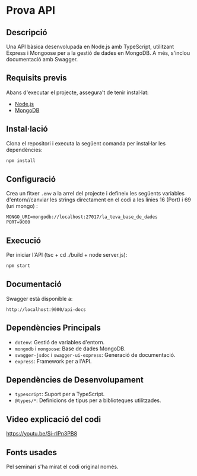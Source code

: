 # Prova API

## Descripció
Una API bàsica desenvolupada en Node.js amb TypeScript, utilitzant Express i Mongoose per a la gestió de dades en MongoDB. A més, s'inclou documentació amb Swagger.

## Requisits previs
Abans d'executar el projecte, assegura't de tenir instal·lat:
- [Node.js](https://nodejs.org/)
- [MongoDB](https://www.mongodb.com/)

## Instal·lació
Clona el repositori i executa la següent comanda per instal·lar les dependències:

```sh
npm install
```

## Configuració
Crea un fitxer `.env` a la arrel del projecte i defineix les següents variables d'entorn//canviar les strings directament en el codi a les línies 16 (Port) i 69 (uri mongo) :
```env
MONGO_URI=mongodb://localhost:27017/la_teva_base_de_dades
PORT=9000
```

## Execució
Per iniciar l'API (tsc + cd ./build + node server.js):

```sh
npm start
```

## Documentació
Swagger està disponible a:
```
http://localhost:9000/api-docs
```

## Dependències Principals
- `dotenv`: Gestió de variables d'entorn.
- `mongodb` i `mongoose`: Base de dades MongoDB.
- `swagger-jsdoc` i `swagger-ui-express`: Generació de documentació.
- `express`: Framework per a l'API.

## Dependències de Desenvolupament
- `typescript`: Suport per a TypeScript.
- `@types/*`: Definicions de tipus per a biblioteques utilitzades.

## Video explicació del codi
https://youtu.be/Si-rIPn3PB8

## Fonts usades
Pel seminari s'ha mirat el codi original només.